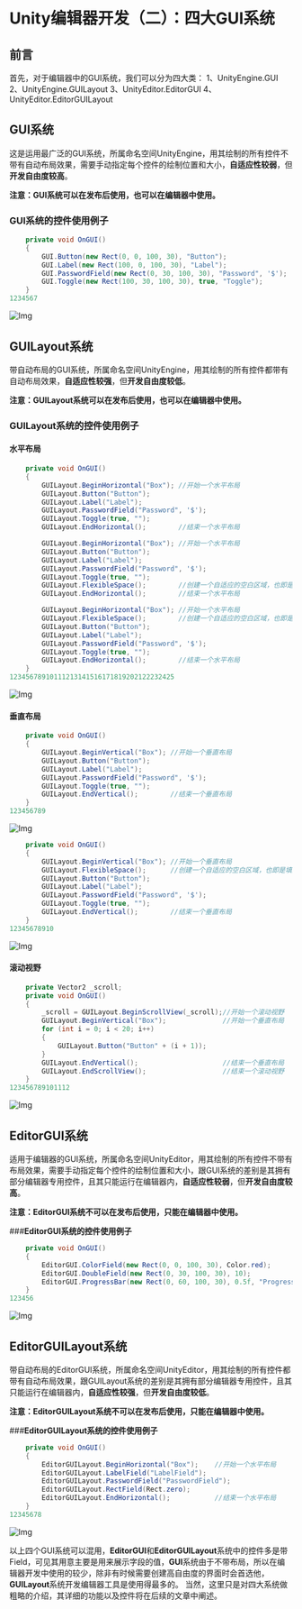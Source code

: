 # Unity编辑器开发（二）：四大GUI系统

## **前言**

首先，对于编辑器中的GUI系统，我们可以分为四大类：
 1、UnityEngine.GUI
 2、UnityEngine.GUILayout
 3、UnityEditor.EditorGUI
 4、UnityEditor.EditorGUILayout

## **GUI系统**

这是运用最广泛的GUI系统，所属命名空间UnityEngine，用其绘制的所有控件不带有自动布局效果，需要手动指定每个控件的绘制位置和大小，**自适应性较弱**，但**开发自由度较高**。

**注意：GUI系统可以在发布后使用，也可以在编辑器中使用。**

### **GUI系统的控件使用例子**

```csharp
    private void OnGUI()
    {
        GUI.Button(new Rect(0, 0, 100, 30), "Button");
        GUI.Label(new Rect(100, 0, 100, 30), "Label");
        GUI.PasswordField(new Rect(0, 30, 100, 30), "Password", '$');
        GUI.Toggle(new Rect(100, 30, 100, 30), true, "Toggle");
    }
1234567
```

![Img](Four_GUI_systems.assets/20180208194041402.jpg)

## **GUILayout系统**

带自动布局的GUI系统，所属命名空间UnityEngine，用其绘制的所有控件都带有自动布局效果，**自适应性较强**，但**开发自由度较低**。

**注意：GUILayout系统可以在发布后使用，也可以在编辑器中使用。**

### **GUILayout系统的控件使用例子**

#### **水平布局**

```csharp
    private void OnGUI()
    {
        GUILayout.BeginHorizontal("Box"); //开始一个水平布局
        GUILayout.Button("Button");
        GUILayout.Label("Label");
        GUILayout.PasswordField("Password", '$');
        GUILayout.Toggle(true, "");
        GUILayout.EndHorizontal();        //结束一个水平布局

        GUILayout.BeginHorizontal("Box"); //开始一个水平布局
        GUILayout.Button("Button");
        GUILayout.Label("Label");
        GUILayout.PasswordField("Password", '$');
        GUILayout.Toggle(true, "");
        GUILayout.FlexibleSpace();        //创建一个自适应的空白区域，也即是填满本次布局中的这部分空间
        GUILayout.EndHorizontal();        //结束一个水平布局

        GUILayout.BeginHorizontal("Box"); //开始一个水平布局
        GUILayout.FlexibleSpace();        //创建一个自适应的空白区域，也即是填满本次布局中的这部分空间
        GUILayout.Button("Button");
        GUILayout.Label("Label");
        GUILayout.PasswordField("Password", '$');
        GUILayout.Toggle(true, "");
        GUILayout.EndHorizontal();        //结束一个水平布局
    }
12345678910111213141516171819202122232425
```

![Img](Four_GUI_systems.assets/20180208201707590.jpg)

#### **垂直布局**

```csharp
    private void OnGUI()
    {
        GUILayout.BeginVertical("Box"); //开始一个垂直布局
        GUILayout.Button("Button");
        GUILayout.Label("Label");
        GUILayout.PasswordField("Password", '$');
        GUILayout.Toggle(true, "");
        GUILayout.EndVertical();        //结束一个垂直布局
    }
123456789
```

![Img](Four_GUI_systems.assets/20180208201936282.jpg)

```csharp
    private void OnGUI()
    {
        GUILayout.BeginVertical("Box"); //开始一个垂直布局
        GUILayout.FlexibleSpace();      //创建一个自适应的空白区域，也即是填满本次布局中的这部分空间
        GUILayout.Button("Button");
        GUILayout.Label("Label");
        GUILayout.PasswordField("Password", '$');
        GUILayout.Toggle(true, "");
        GUILayout.EndVertical();        //结束一个垂直布局
    }
12345678910
```

![Img](Four_GUI_systems.assets/20180208202221197.jpg)

#### **滚动视野**

```csharp
    private Vector2 _scroll;
    private void OnGUI()
    {
        _scroll = GUILayout.BeginScrollView(_scroll);//开始一个滚动视野
        GUILayout.BeginVertical("Box");              //开始一个垂直布局
        for (int i = 0; i < 20; i++)
        {
            GUILayout.Button("Button" + (i + 1));
        }
        GUILayout.EndVertical();                     //结束一个垂直布局
        GUILayout.EndScrollView();                   //结束一个滚动视野
    }
123456789101112
```

![Img](Four_GUI_systems.assets/20180208202659403.jpg)

## **EditorGUI系统**

适用于编辑器的GUI系统，所属命名空间UnityEditor，用其绘制的所有控件不带有布局效果，需要手动指定每个控件的绘制位置和大小，跟GUI系统的差别是其拥有部分编辑器专用控件，且其只能运行在编辑器内，**自适应性较弱**，但**开发自由度较高**。

**注意：EditorGUI系统不可以在发布后使用，只能在编辑器中使用。**

\###**EditorGUI系统的控件使用例子**

```csharp
    private void OnGUI()
    {
        EditorGUI.ColorField(new Rect(0, 0, 100, 30), Color.red);
        EditorGUI.DoubleField(new Rect(0, 30, 100, 30), 10);
        EditorGUI.ProgressBar(new Rect(0, 60, 100, 30), 0.5f, "ProgressBar");
    }
123456
```

![Img](Four_GUI_systems.assets/20180208203537250.jpg)

## **EditorGUILayout系统**

带自动布局的EditorGUI系统，所属命名空间UnityEditor，用其绘制的所有控件都带有自动布局效果，跟GUILayout系统的差别是其拥有部分编辑器专用控件，且其只能运行在编辑器内，**自适应性较强**，但**开发自由度较低**。

**注意：EditorGUILayout系统不可以在发布后使用，只能在编辑器中使用。**

\###**EditorGUILayout系统的控件使用例子**

```csharp
    private void OnGUI()
    {
        EditorGUILayout.BeginHorizontal("Box");    //开始一个水平布局
        EditorGUILayout.LabelField("LabelField");
        EditorGUILayout.PasswordField("PasswordField");
        EditorGUILayout.RectField(Rect.zero);
        EditorGUILayout.EndHorizontal();           //结束一个水平布局
    }
12345678
```

![Img](Four_GUI_systems.assets/20180208203938160.jpg)

以上四个GUI系统可以混用，**EditorGUI**和**EditorGUILayout**系统中的控件多是带Field，可见其用意主要是用来展示字段的值，**GUI**系统由于不带布局，所以在编辑器开发中使用的较少，除非有时候需要创建高自由度的界面时会首选他，**GUILayout**系统开发编辑器工具是使用得最多的。
 当然，这里只是对四大系统做粗略的介绍，其详细的功能以及控件将在后续的文章中阐述。